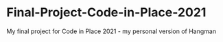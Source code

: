 # Final-Project-Code-in-Place-2021
My final project for Code in Place 2021 - my personal version of Hangman
